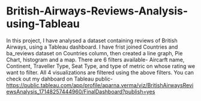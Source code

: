 # British-Airways-Reviews-Analysis-using-Tableau

In this project, I have analysed a dataset containing reviews of British Airways, using a Tableau dashboard. 
I have frist joined Countries and ba_reviews dataset on Countries column, then created a line graph, Pie Chart, histogram and a map. 
There are 6  filters available- Aircarft name, Continent, Traveller Type, Seat Type, and type of metric on whose rating we want to filter.
All 4 visualizations are filtered using the above filters.
You can check out my dahboard on Tableau public- https://public.tableau.com/app/profile/aparna.verma/viz/BritishAirwaysReviewsAnalysis_17148257444960/FinalDashboard?publish=yes

